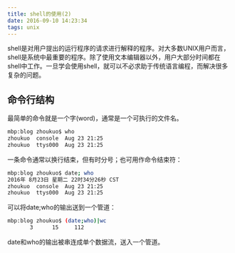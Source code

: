 ```yaml
---
title: shell的使用(2)
date: 2016-09-10 14:23:34
tags: unix
---
```

shell是对用户提出的运行程序的请求进行解释的程序。对大多数UNIX用户而言，shell是系统中最重要的程序。除了使用文本编辑器以外，用户大部分时间都在shell中工作。一旦学会使用shell，就可以不必求助于传统语言编程，而解决很多复杂的问题。
<!--more-->

## 命令行结构

最简单的命令就是一个字(word)，通常是一个可执行的文件名。

```bash
mbp:blog zhoukuo$ who
zhoukuo  console  Aug 23 21:25 
zhoukuo  ttys000  Aug 23 21:25 
```

一条命令通常以换行结束，但有时分号；也可用作命令结束符：

```bash
mbp:blog zhoukuo$ date; who
2016年 8月23日 星期二 22时34分26秒 CST
zhoukuo  console  Aug 23 21:25 
zhoukuo  ttys000  Aug 23 21:25 
```
可以将date;who的输出送到一个管道：

```bash
mbp:blog zhoukuo$ (date;who)|wc
       3      15     112
```
date和who的输出被串连成单个数据流，送入一个管道。